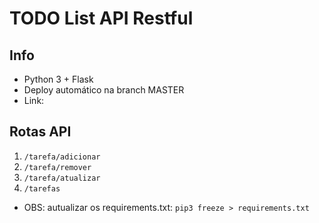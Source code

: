# TODO List API Restful
## Info
* Python 3 + Flask
* Deploy automático na branch MASTER
* Link:

## Rotas API
1. `/tarefa/adicionar`
2. `/tarefa/remover `
3. `/tarefa/atualizar`
4. `/tarefas`

- OBS: autualizar os requirements.txt: `pip3 freeze > requirements.txt`
